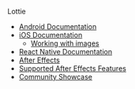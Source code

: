 Lottie

* [Android Documentation](/android.md)
* [iOS Documentation]()
  * [Working with images]()
* [React Native Documentation]()
* [After Effects]()
* [Supported After Effects Features]()
* [Community Showcase]()